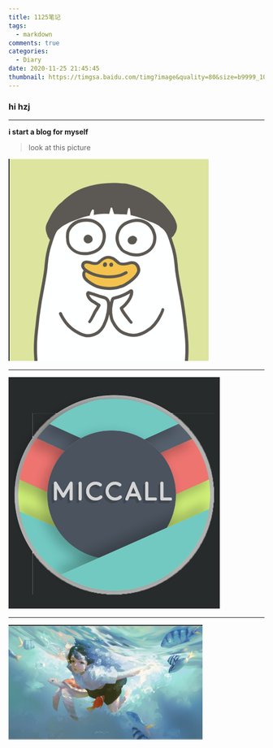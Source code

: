 ```yaml
---
title: 1125笔记
tags:
  - markdown
comments: true
categories:
  - Diary
date: 2020-11-25 21:45:45
thumbnail: https://timgsa.baidu.com/timg?image&quality=80&size=b9999_10000&sec=1606321021232&di=910240d4c3eb1af40471de1631680a7d&imgtype=0&src=http%3A%2F%2F5b0988e595225.cdn.sohucs.com%2Fimages%2F20171205%2F6e45c6fb17ed47518fdaa3fdff75c0ee.jpeg
---
```




### hi hzj



---



**i start a blog for myself**



> look at this picture
>
> 



![image-20201125220211848](test.assets/image-20201125220211848.png)



---



![image-20201125220251268](test.assets/image-20201125220251268.png)



---



![image-20201125220306255](test.assets/image-20201125220306255.png)
